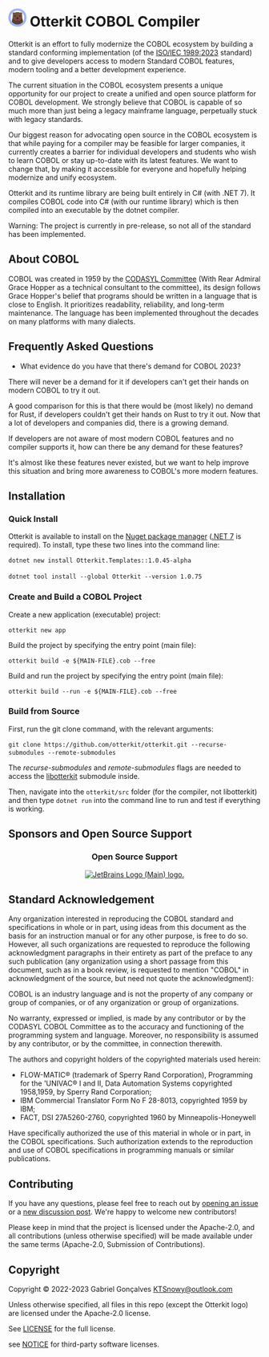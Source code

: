 # <img width="36" height="36" src="https://raw.githubusercontent.com/otterkit/otterkit/main/Assets/OtterkitIcon.png?sanitize=true&raw=true"> Otterkit COBOL Compiler

Otterkit is an effort to fully modernize the COBOL ecosystem by building a standard conforming implementation (of the [ISO/IEC 1989:2023](https://www.iso.org/standard/74527.html) standard) and to give developers access to modern Standard COBOL features, modern tooling and a better development experience.

The current situation in the COBOL ecosystem presents a unique opportunity for our project to create a unified and open source platform for COBOL development. We strongly believe that COBOL is capable of so much more than just being a legacy mainframe language, perpetually stuck with legacy standards.

Our biggest reason for advocating open source in the COBOL ecosystem is that while paying for a compiler may be feasible for larger companies, it currently creates a barrier for individual developers and students who wish to learn COBOL or stay up-to-date with its latest features. We want to change that, by making it accessible for everyone and hopefully helping modernize and unify ecosystem.

Otterkit and its runtime library are being built entirely in C# (with .NET 7). It compiles COBOL code into C# (with our runtime library) which is then compiled into an executable by the dotnet compiler.

Warning: The project is currently in pre-release, so not all of the standard has been implemented.

## About COBOL

COBOL was created in 1959 by the [CODASYL Committee](https://en.wikipedia.org/wiki/CODASYL) (With Rear Admiral Grace Hopper as a technical consultant to the committee), its design follows Grace Hopper's belief that programs should be written in a language that is close to English. It prioritizes readability, reliability, and long-term maintenance. The language has been implemented throughout the decades on many platforms with many dialects.

## Frequently Asked Questions

- What evidence do you have that there's demand for COBOL 2023?

There will never be a demand for it if developers can't get their hands on modern COBOL to try it out.

A good comparison for this is that there would be (most likely) no demand for Rust, if developers couldn't get their hands on Rust to try it out. Now that a lot of developers and companies did, there is a growing demand.

If developers are not aware of most modern COBOL features and no compiler supports it, how can there be any demand for these features?

It's almost like these features never existed, but we want to help improve this situation and bring more awareness to COBOL's more modern features.

## Installation

### Quick Install

Otterkit is available to install on the [Nuget package manager](https://www.nuget.org/packages/Otterkit/) ([.NET 7](https://dotnet.microsoft.com/en-us/download/dotnet/7.0) is required). To install, type these two lines into the command line:

```
dotnet new install Otterkit.Templates::1.0.45-alpha

dotnet tool install --global Otterkit --version 1.0.75
```

### Create and Build a COBOL Project

Create a new application (executable) project:

```
otterkit new app   
```

Build the project by specifying the entry point (main file):

```
otterkit build -e ${MAIN-FILE}.cob --free
```

Build and run the project by specifying the entry point (main file):

```
otterkit build --run -e ${MAIN-FILE}.cob --free
```

### Build from Source

First, run the git clone command, with the relevant arguments: 
```
git clone https://github.com/otterkit/otterkit.git --recurse-submodules --remote-submodules
```
The *recurse-submodules* and *remote-submodules* flags are needed to access the [libotterkit](https://github.com/otterkit/libotterkit) submodule inside.

Then, navigate into the `otterkit/src` folder (for the compiler, not libotterkit) and then type `dotnet run` into the command line to run and test if everything is working.

## Sponsors and Open Source Support

<h3 align="center">Open Source Support</h3>

<p align="center">
  <a target="_blank" href="https://www.jetbrains.com/community/opensource/">
    <img width="160" src="https://resources.jetbrains.com/storage/products/company/brand/logos/jb_beam.png" alt="JetBrains Logo (Main) logo.">
  </a>
</p>

## Standard Acknowledgement

Any organization interested in reproducing the COBOL standard and specifications in whole or in part,
using ideas from this document as the basis for an instruction manual or for any other purpose, is free
to do so. However, all such organizations are requested to reproduce the following acknowledgment
paragraphs in their entirety as part of the preface to any such publication (any organization using a
short passage from this document, such as in a book review, is requested to mention "COBOL" in
acknowledgment of the source, but need not quote the acknowledgment):

COBOL is an industry language and is not the property of any company or group of companies, or of any
organization or group of organizations.

No warranty, expressed or implied, is made by any contributor or by the CODASYL COBOL Committee
as to the accuracy and functioning of the programming system and language. Moreover, no
responsibility is assumed by any contributor, or by the committee, in connection therewith.

The authors and copyright holders of the copyrighted materials used herein:

- FLOW-MATIC® (trademark of Sperry Rand Corporation), Programming for the 'UNIVAC® I and
  II, Data Automation Systems copyrighted 1958,1959, by Sperry Rand Corporation;
- IBM Commercial Translator Form No F 28-8013, copyrighted 1959 by IBM;
- FACT, DSI 27A5260-2760, copyrighted 1960 by Minneapolis-Honeywell

Have specifically authorized the use of this material in whole or in part, in the COBOL specifications.
Such authorization extends to the reproduction and use of COBOL specifications in programming
manuals or similar publications.

## Contributing
If you have any questions, please feel free to reach out by [opening an issue](https://github.com/otterkit/otterkit/issues) or a [new discussion post](https://github.com/orgs/otterkit/discussions). We're happy to welcome new contributors!

Please keep in mind that the project is licensed under the Apache-2.0, and all contributions (unless otherwise specified) will be made available under the same terms (Apache-2.0, Submission of Contributions).

## Copyright 
Copyright © 2022-2023 Gabriel Gonçalves <KTSnowy@outlook.com>

Unless otherwise specified, all files in this repo (except the Otterkit logo) are licensed under the Apache-2.0 license.

See [LICENSE](https://github.com/otterkit/otterkit/blob/main/LICENSE) for the full license.

see [NOTICE](https://github.com/otterkit/otterkit/blob/main/NOTICE) for third-party software licenses.
